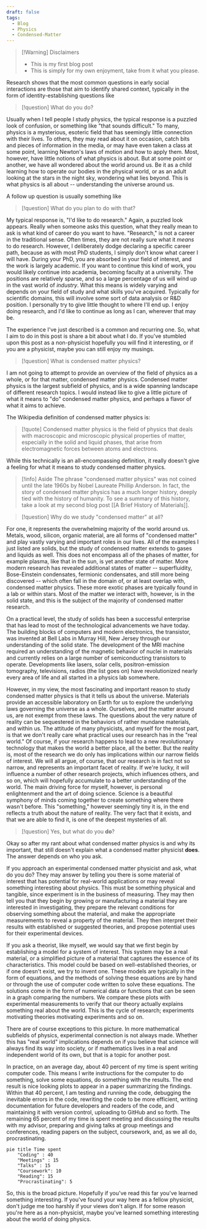 ```yaml
---
draft: false
tags:
  - Blog
  - Physics
  - Condensed-Matter
---
```

> [!Warning] Disclaimers
>  - This is my first blog post  
> -  This is simply for my own enjoyment, take from it what you please.

Research shows that the most common questions in early social interactions are those that aim to identify shared context, typically in the form of identity-establishing questions like

>[!question] What do you do?  

Usually when I tell people I study physics, the typical response is a puzzled look of confusion, or something like "that sounds difficult." To many, physics is a mysterious, esoteric field that has seemingly little connection with their lives. To others, they may read about it on occasion, catch bits and pieces of information in the media, or may have even taken a class at some point, learning Newton's laws of motion and how to apply them. Most, however, have little notions of what physics is about. But at some point or another, we have all wondered about the world around us. Be it as a child learning how to operate our bodies in the physical world, or as an adult looking at the stars in the night sky, wondering what lies beyond. This is what physics is all about -- understanding the universe around us. 

A follow up question is usually something like

> [!question] What do you plan to do with that?

My typical response is, "I'd like to do research." Again, a puzzled look appears. Really when someone asks this question, what they really mean to ask is what kind of career do you want to have. "Research," is not a career in the traditional sense. Often times, they are not really sure what it _means_ to do research. However, I deliberately dodge declaring a specific career path, because as with most PhD students, I simply don't know what career I will have. During your PhD, you are absorbed in your field of interest, and the work is largely academic. If you want to continue this kind of work, you would likely continue into academia, becoming faculty at a university. The positions are relatively sparse, and so a large percentage of us will wind up in the vast world of _industry_. What this means is widely varying and depends on your field of study and what skills you've acquired. Typically for scientific domains, this will involve some sort of data analysis or R&D position. I personally try to give little thought to where I'll end up. I enjoy doing research, and I'd like to continue as long as I can, wherever that may be.

The experience I've just described is a common and recurring one. So, what I aim to do in this post is share a bit about what I do. If you've stumbled upon this post as a non-physicist hopefully you will find it interesting, or if you are a physicist, maybe you can still enjoy my musings.

> [!question]  What is condensed matter physics?

I am not going to attempt to provide an overview of the field of physics as a whole, or for that matter, condensed matter physics. Condensed matter physics is the largest subfield of physics, and is a wide spanning landscape of different research topics. I would instead like to give a little picture of what it means to "do" condensed matter physics, and perhaps a flavor of what it aims to achieve.

The Wikipedia definition of condensed matter physics is:

> [!quote] Condensed matter physics is the field of physics that deals with macroscopic and microscopic physical properties of matter, especially in the solid and liquid phases, that arise from electromagnetic forces between atoms and electrons.

While this technically is an all-encompassing definition, it really doesn't give a feeling for what it means to study condensed matter physics. 

> [!info] Aside
> The phrase "condensed matter physics" was not coined until the late 1960s by Nobel Laureate Phillip Anderson. In fact, the story of condensed matter physics has a much longer history, deeply tied with the history of humanity. To see a summary of this history, take a look at my second blog post [[A Brief History of Materials]].

> [!question] Why do we study "condensed matter" at all? 

For one, it represents the overwhelming majority of the world around us. Metals, wood, silicon, organic material, are all forms of "condensed matter" and play vastly varying and important roles in our lives. All of the examples I just listed are solids, but the study of condensed matter extends to gases and liquids as well. This does not encompass all of the phases of matter, for example plasma, like that in the sun, is yet another state of matter. More modern research has revealed additional states of matter -- superfluidity, Bose-Einstein condensates, fermionic condensates, and still more being discovered -- which often fall in the domain of, or at least overlap with, condensed matter physics. These more exotic phases are typically found in a lab or within stars. Most of the matter we interact with, however, is in the solid state, and this is the subject of the majority of condensed matter research.

On a practical level, the study of solids has been a successful enterprise that has lead to most of the technological advancements we have today. The building blocks of computers and modern electronics, the transistor, was invented at Bell Labs in Murray Hill, New Jersey through our understanding of the solid state. The development of the MRI machine required an understanding of the magnetic behavior of nuclei in materials and currently relies on a large number of semiconducting transistors to operate. Developments like lasers, solar cells, positron-emission tomography, televisions, radios (the list goes on) have revolutionized nearly every area of life and all started in a physics lab somewhere. 

However, in my view, the most fascinating and important reason to study condensed matter physics is that it tells us about the universe. Materials provide an accessible laboratory on Earth for us to explore the underlying laws governing the universe as a whole. Ourselves, and the matter around us, are not exempt from these laws. The questions about the very nature of reality can be sequestered in the behaviors of rather mundane materials, and within us. The attitude of many physicists, and myself for the most part, is that we don't really care what practical uses our research has in the "real world." Of course, if your research happens to lead to a new revolutionary technology that makes the world a better place, all the better. But the reality is, most of the research we do only has implications within our narrow fields of interest. We will all argue, of course, that our research is in fact not so narrow, and represents an important facet of reality. If we're lucky, it will influence a number of other research projects, which influences others, and so on, which will hopefully accumulate to a better understanding of the world. The main driving force for myself, however, is personal enlightenment and the art of doing science. Science is a beautiful symphony of minds coming together to create something where there wasn't before. This "something," however seemingly tiny it is, in the end reflects a truth about the nature of reality. The very fact that it exists, and that we are able to find it, is one of the deepest mysteries of all.

> [!question] Yes, but what do you __do__?

Okay so after my rant about what condensed matter physics is and why its important, that still doesn't explain what a condensed matter physicist __does__. The answer depends on who you ask.

If you approach an experimental condensed matter physicist and ask, what do you do? They may answer by telling you there is some material of interest that has potential for real-world applications or may reveal something interesting about physics. This must be something physical and tangible, since experiment is in the business of measuring. They may then tell you that they begin by growing or manufacturing a material they are interested in investigating, they prepare the relevant conditions for observing something about the material, and make the appropriate measurements to reveal a property of the material. They then interpret their results with established or suggested theories, and propose potential uses for their experimental devices.

If you ask a theorist, like myself, we would say that we first begin by establishing a model for a system of interest. This system may be a real material, or a simplified picture of a material that captures the essence of its characteristics. This model could be based on well-established theories, or if one doesn't exist, we try to invent one. These models are typically in the form of equations, and the methods of solving these equations are by hand or through the use of computer code written to solve these equations. The solutions come in the form of numerical data or functions that can be seen in a graph comparing the numbers. We compare these plots with experimental measurements to verify that our theory actually explains something real about the world. This is the cycle of research; experiments motivating theories motivating experiments and so on. 

There are of course exceptions to this picture. In more mathematical subfields of physics, experimental connection is not always made. Whether this has "real world" implications depends on if you believe that science will always find its way into society, or if mathematics lives in a real and independent world of its own, but that is a topic for another post.

In practice, on an average day, about 40 percent of my time is spent writing computer code. This means I write instructions for the computer to do something, solve some equations, do something with the results. The end result is nice looking plots to appear in a paper summarizing the findings. Within that 40 percent, I am testing and running the code, debugging the inevitable errors in the code, rewriting the code to be more efficient, writing documentation for future developers and readers of the code, and maintaining it with version control, uploading to GitHub and so forth. The remaining 65 percent of my time is spent meeting and discussing the results with my advisor, preparing and giving talks at group meetings and conferences, reading papers on the subject, coursework, and, as we all do, procrastinating. 

```mermaid
pie title Time spent
    "Coding" : 40
    "Meetings" : 15
    "Talks" : 15
    "Coursework": 10
    "Reading": 15
    "Procrastinating": 5
```

So, this is the broad picture. Hopefully if you've read this far you've learned something interesting. If you've found your way here as a fellow physicist, don't judge me too harshly if your views don't align. If for some reason you're here as a non-physicist, maybe you've learned something interesting about the world of doing physics.